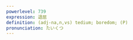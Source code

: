 ```yaml
---
powerlevel: 739
expression: 退屈
definition: (adj-na,n,vs) tedium; boredom; (P)
pronunciation: たいくつ
---
```

